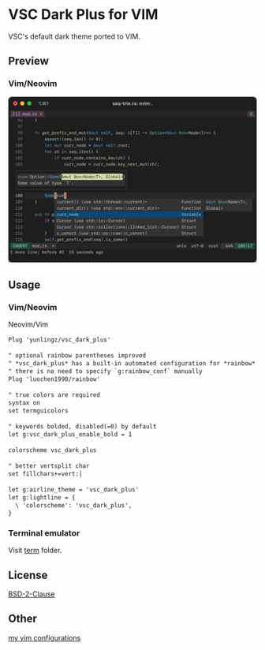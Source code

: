 # VSC Dark Plus for VIM

VSC's default dark theme ported to VIM.

## Preview

### Vim/Neovim

![nvim preview](https://raw.githubusercontent.com/yunlingz/vim-equinusocio-material-preview/master/vsc_dark_plus/nvim.png)

## Usage

### Vim/Neovim

Neovim/Vim

```viml
Plug 'yunlingz/vsc_dark_plus'

" optional rainbow parentheses improved
" *vsc_dark_plus* has a built-in automated configuration for *rainbow*
" there is no need to specify `g:rainbow_conf` manually
Plug 'luochen1990/rainbow'

" true colors are required
syntax on
set termguicolors

" keywords bolded, disabled(=0) by default
let g:vsc_dark_plus_enable_bold = 1

colorscheme vsc_dark_plus

" better vertsplit char
set fillchars+=vert:│

let g:airline_theme = 'vsc_dark_plus'
let g:lightline = {
  \ 'colorscheme': 'vsc_dark_plus',
}
```

### Terminal emulator

Visit [term](term/) folder.

## License

[BSD-2-Clause](LICENSE)

## Other

[my vim configurations](https://github.com/yunlingz/config-vim)
